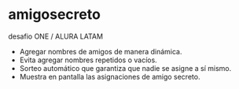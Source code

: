 # amigosecreto
desafio ONE / ALURA LATAM


- Agregar nombres de amigos de manera dinámica.
- Evita agregar nombres repetidos o vacíos.
- Sorteo automático que garantiza que nadie se asigne a sí mismo.
- Muestra en pantalla las asignaciones de amigo secreto.
